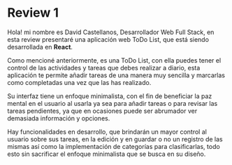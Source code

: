 # Review 1

Hola! mi nombre es David Castellanos, Desarrollador Web Full Stack, en esta review presentaré una aplicación web ToDo List, que está siendo desarrollada en **React**.

Como mencioné anteriormente, es una ToDo List, con ella puedes tener el control de las actividades y tareas que debes realizar a diario, esta aplicación te permite añadir tareas de una manera muy sencilla y marcarlas como completadas una vez que las has realizado. 

Su interfaz tiene un enfoque minimalista, con el fin de beneficiar la paz mental en el usuario al usarla ya sea para añadir tareas o para revisar las tareas pendientes, ya que en ocasiones puede ser abrumador ver demasiada información y opciones.

Hay funcionalidades en desarrollo, que brindarán un mayor control al usuario sobre sus tareas, en la edición y en guardar o no un registro de las mismas así como la implementación de categorías para clasificarlas, todo esto sin sacrificar el enfoque minimalista que se busca en su diseño.